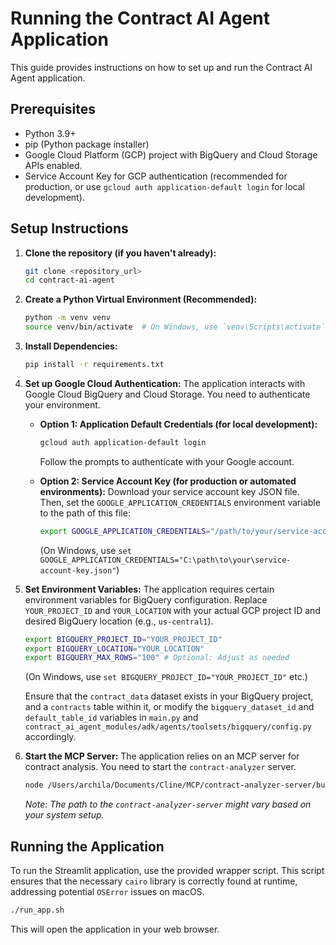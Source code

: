 # Running the Contract AI Agent Application

This guide provides instructions on how to set up and run the Contract AI Agent application.

## Prerequisites

*   Python 3.9+
*   pip (Python package installer)
*   Google Cloud Platform (GCP) project with BigQuery and Cloud Storage APIs enabled.
*   Service Account Key for GCP authentication (recommended for production, or use `gcloud auth application-default login` for local development).

## Setup Instructions

1.  **Clone the repository (if you haven't already):**
    ```bash
    git clone <repository_url>
    cd contract-ai-agent
    ```

2.  **Create a Python Virtual Environment (Recommended):**
    ```bash
    python -m venv venv
    source venv/bin/activate  # On Windows, use `venv\Scripts\activate`
    ```

3.  **Install Dependencies:**
    ```bash
    pip install -r requirements.txt
    ```

4.  **Set up Google Cloud Authentication:**
    The application interacts with Google Cloud BigQuery and Cloud Storage. You need to authenticate your environment.

    *   **Option 1: Application Default Credentials (for local development):**
        ```bash
        gcloud auth application-default login
        ```
        Follow the prompts to authenticate with your Google account.

    *   **Option 2: Service Account Key (for production or automated environments):**
        Download your service account key JSON file. Then, set the `GOOGLE_APPLICATION_CREDENTIALS` environment variable to the path of this file:
        ```bash
        export GOOGLE_APPLICATION_CREDENTIALS="/path/to/your/service-account-key.json"
        ```
        (On Windows, use `set GOOGLE_APPLICATION_CREDENTIALS="C:\path\to\your\service-account-key.json"`)

5.  **Set Environment Variables:**
    The application requires certain environment variables for BigQuery configuration. Replace `YOUR_PROJECT_ID` and `YOUR_LOCATION` with your actual GCP project ID and desired BigQuery location (e.g., `us-central1`).

    ```bash
    export BIGQUERY_PROJECT_ID="YOUR_PROJECT_ID"
    export BIGQUERY_LOCATION="YOUR_LOCATION"
    export BIGQUERY_MAX_ROWS="100" # Optional: Adjust as needed
    ```
    (On Windows, use `set BIGQUERY_PROJECT_ID="YOUR_PROJECT_ID"` etc.)

    Ensure that the `contract_data` dataset exists in your BigQuery project, and a `contracts` table within it, or modify the `bigquery_dataset_id` and `default_table_id` variables in `main.py` and `contract_ai_agent_modules/adk/agents/toolsets/bigquery/config.py` accordingly.

6.  **Start the MCP Server:**
    The application relies on an MCP server for contract analysis. You need to start the `contract-analyzer` server.
    ```bash
    node /Users/archila/Documents/Cline/MCP/contract-analyzer-server/build/index.js
    ```
    *Note: The path to the `contract-analyzer-server` might vary based on your system setup.*

## Running the Application

To run the Streamlit application, use the provided wrapper script. This script ensures that the necessary `cairo` library is correctly found at runtime, addressing potential `OSError` issues on macOS.

```bash
./run_app.sh
```

This will open the application in your web browser.